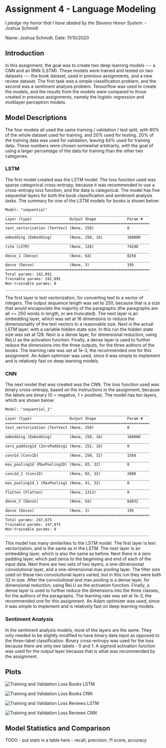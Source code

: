# Assignment 4 - Language Modeling

*I pledge my honor that I have abided by the Stevens Honor System.* - Joshua Schmidt

Name: Joshua Schmidt, Date: 11/10/2020

## Introduction

In this assignment, the goal was to create two deep learning models --- a CNN and an RNN (LSTM). These models were trained and tested on two datasets --- the book dataset, used in previous assignments, and a new review dataset. The first task was a simple classification problem, and the second was a sentiment analysis problem. Tensorflow was used to create the models, and the results from the models were compared to those created in previous assignments, namely the logistic regression and multilayer perceptron models.

## Model Descriptions

The four models all used the same training / validation / test split, with 80% of the whole dataset used for training, and 20% used for testing. 20% of the training data was used for validation, leaving 64% used for training data. These numbers were chosen somewhat arbitrarily, with the goal of using a larger percentage of the data for training than the other two categories.

### LSTM

The first model created was the LSTM model. The loss function used was sparse categorical cross-entropy, because it was recommended to use a cross-entropy loss function, and the data is categorical. The model has five sequential layers for both the book classification and sentiment analysis tasks. The summary for one of the LSTM models for books is shown below:

```txt
Model: "sequential"
_________________________________________________________________
Layer (type)                 Output Shape              Param #   
=================================================================
text_vectorization (TextVect (None, 250)               0         
_________________________________________________________________
embedding (Embedding)        (None, 250, 16)           160000    
_________________________________________________________________
lstm (LSTM)                  (None, 128)               74240     
_________________________________________________________________
dense_1 (Dense)              (None, 64)                8256      
_________________________________________________________________
dense (Dense)                (None, 3)                 195       
=================================================================
Total params: 242,691
Trainable params: 242,691
Non-trainable params: 0
_________________________________________________________________
```

The first layer is text vectorization, for converting text to a vector of integers. The output sequence length was set to 250, because that is a size that would encapsulate the majority of the paragraphs (the paragraphs are all <= 250 words in length, or are truncated). The next layer is an embedding layer, which was set at 16 dimensions to reduce the dimensionality of the text vectors to a reasonable size. Next is the actual LSTM layer, with a variable hidden state size. In this run the hidden state size was set at 128. Next is a dense layer, for dimensional reduction, using ReLU as the activation function. Finally, a dense layer is used to further reduce the dimensions into the three outputs, for the three authors of the books. The learning rate was set at 1e-3, the recommended one for this assignment. An Adam optimizer was used, since it was simple to implement and is relatively fast on deep learning models.

### CNN

The next model that was created was the CNN. The loss function used was binary cross-entropy, based on the instructions in the assignment, because the labels are binary (0 = negative, 1 = positive). The model has ten layers, which are shown below:

```txt
Model: "sequential_1"
_________________________________________________________________
Layer (type)                 Output Shape              Param #   
=================================================================
text_vectorization (TextVect (None, 250)               0         
_________________________________________________________________
embedding (Embedding)        (None, 250, 16)           160000    
_________________________________________________________________
zero_padding1d (ZeroPadding1 (None, 252, 16)           0         
_________________________________________________________________
conv1d (Conv1D)              (None, 250, 32)           1568      
_________________________________________________________________
max_pooling1d (MaxPooling1D) (None, 83, 32)            0         
_________________________________________________________________
conv1d_1 (Conv1D)            (None, 82, 32)            2080      
_________________________________________________________________
max_pooling1d_1 (MaxPooling1 (None, 41, 32)            0         
_________________________________________________________________
flatten (Flatten)            (None, 1312)              0         
_________________________________________________________________
dense_2 (Dense)              (None, 64)                84032     
_________________________________________________________________
dense (Dense)                (None, 3)                 195       
=================================================================
Total params: 247,875
Trainable params: 247,875
Non-trainable params: 0
_________________________________________________________________
```

This model has many similarities to the LSTM model. The first layer is text vectorization, and is the same as in the LSTM. The next layer is an embedding layer, which is also the same as before. Next there is a zero padding layer, which pad zeros to the beginning and end of each of the input data. Next there are two sets of two layers, a one-dimensional convolutional layer, and a one-dimensional max pooling layer. The filter size used on these two convolutional layers varied, but in this run they were both 32 in size. After the convolutional and max pooling is a dense layer, for dimensional reduction, using ReLU as the activation function. Finally, a dense layer is used to further reduce the dimensions into the three classes, for the authors of the paragraphs. The learning rate was set at 1e-3, the recommended one for this assignment. An Adam optimizer was used, since it was simple to implement and is relatively fast on deep learning models.

### Sentiment Analysis

In the sentiment analysis models, most of the layers are the same. They only needed to be slightly modified to have binary data input as opposed to the three-label classification. Binary cross-entropy was used for the loss because there are only two labels - 0 and 1. A sigmoid activation function was used for the output layer because that is what was recommended by the assignment.

## Plots

![Training and Validation Loss Books LSTM](./output/books_lstm.png)

![Training and Validation Loss Books CNN](./output/books_cnn.png)

![Training and Validation Loss Reviews LSTM](./output/reviews_lstm.png)

![Training and Validation Loss Reviews CNN](./output/reviews_cnn.png)

## Model Statistics and Comparison

TODO - put stats in a table here - recall, precision, f1 score, accuracy
